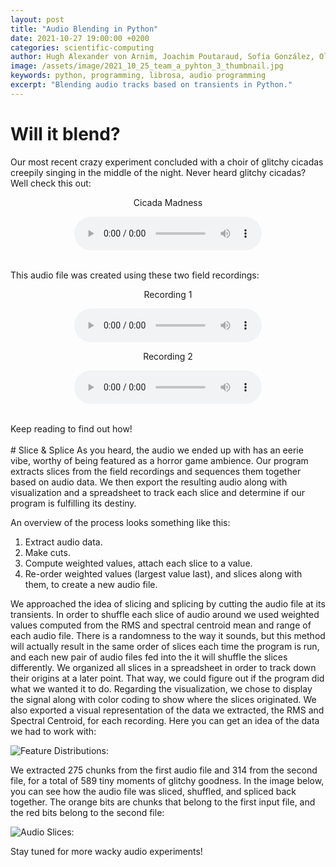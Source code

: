 ```yaml
---
layout: post
title: "Audio Blending in Python"
date: 2021-10-27 19:00:00 +0200
categories: scientific-computing
author: Hugh Alexander von Arnim, Joachim Poutaraud, Sofía González, Oliver Getz
image: /assets/image/2021_10_25_team_a_pyhton_3_thumbnail.jpg
keywords: python, programming, librosa, audio programming
excerpt: "Blending audio tracks based on transients in Python."
---
```

# Will it blend?
Our most recent crazy experiment concluded with a choir of glitchy cicadas creepily singing in the middle of the night. Never heard glitchy cicadas? Well check this out:  
<p style="text-align: center;">Cicada Madness</p>
<p style="text-align: center;">
  <audio controls>
    <source src="https://drive.google.com/uc?&amp;id=1ocObeJwGLCleAot43oDpWpxSIhPEJf6F" type="audio/mpeg">
  </audio>
</p>
<br />
This audio file was created using these two field recordings:  
<p style="text-align: center;">Recording 1</p>
<p style="text-align: center;">
  <audio title="Input 1" controls>
    <source src="https://drive.google.com/uc?&amp;id=1stHTPwQ1IkQNW2ryUlG742g3et6hcioz" type="audio/mpeg">
    Your browser does not support the audio tag.
  </audio>
</p>  
<p style="text-align: center;">Recording 2</p>
<p style="text-align: center;">
  <audio title="Input 2" controls>
    <source src="https://drive.google.com/uc?&amp;id=1bijN4Q092qZmw04FWaTeiO-kijX7S4H3" type="audio/mpeg">
    Your browser does not support the audio tag.
  </audio>  
</p>
<br />
Keep reading to find out how!
<br />
<br />
# Slice & Splice
As you heard, the audio we ended up with has an eerie vibe, worthy of being featured as a horror game ambience. Our program extracts slices from the field recordings and sequences them together based on audio data. We then export the resulting audio along with visualization and a spreadsheet to track each slice and determine if our program is fulfilling its destiny.

An overview of the process looks something like this:
1. Extract audio data.
2. Make cuts.
3. Compute weighted values, attach each slice to a value.
4. Re-order weighted values (largest value last), and slices along with them, to create a new audio file.

We approached the idea of slicing and splicing by cutting the audio file at its transients. In order to shuffle each slice of audio around we used weighted values computed from the RMS and spectral centroid mean and range of each audio file. There is a randomness to the way it sounds, but this method will actually result in the same order of slices each time the program is run, and each new pair of audio files fed into the it will shuffle the slices differently. We organized all slices in a spreadsheet in order to track down their origins at a later point. That way, we could figure out if the program did what we wanted it to do. Regarding the visualization, we chose to display the signal along with color coding to show where the slices originated. We also exported a visual representation of the data we extracted, the RMS and Spectral Centroid, for each recording. Here you can get an idea of the data we had to work with:

![Feature Distributions:](https://drive.google.com/uc?&id=11NfFcr0TYgOgGZsMXGND7Wzi0McaoO1Y "Audio Data")

We extracted 275 chunks from the first audio file and 314 from the second file, for a total of 589 tiny moments of glitchy goodness. In the image below, you can see how the audio file was sliced, shuffled, and spliced back together. The orange bits are chunks that belong to the first input file, and the red bits belong to the second file:

![Audio Slices:](https://drive.google.com/uc?&id=1hROXUhVk6cAMtMlB4jecqhCdzD02i6NZ "Audio Slices")

Stay tuned for more wacky audio experiments!
